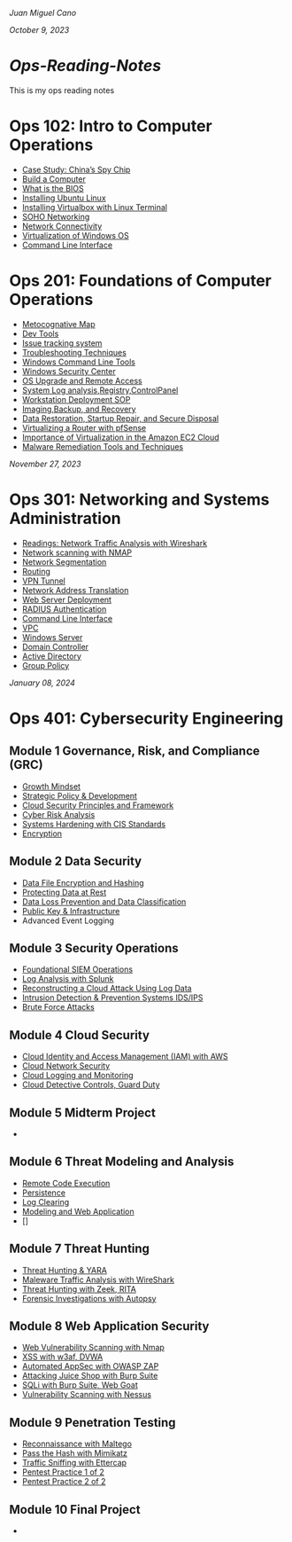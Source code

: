 *Juan Miguel Cano*

*October 9, 2023*

# *Ops-Reading-Notes*
This is my ops reading notes
# Ops 102: Intro to Computer Operations
- [Case Study: China’s Spy Chip](reading1.md)
- [Build a Computer](reading2.md)
- [What is the BIOS](reading3.md)
- [Installing Ubuntu Linux](reading4.md)
- [Installing Virtualbox with Linux Terminal](reading5.md)
- [SOHO Networking](reading6.md)
- [Network Connectivity](reading7.md)
- [Virtualization of Windows OS](reading8.md)
- [Command Line Interface](reading9.md)

# Ops 201: Foundations of Computer Operations
- [Metocognative Map](prompt-engineering.md)
- [Dev Tools](201reading2.md)
- [Issue tracking system](201reading3.md)
- [Troubleshooting Techniques](201reading4.md)
- [Windows Command Line Tools](201reading5.md)
- [Windows Security Center](201reading6.md)
- [OS Upgrade and Remote Access](201reading7.md)
- [System Log analysis,Registry,ControlPanel](201reading8.md)
- [Workstation Deployment SOP](201reading9.md)
- [Imaging,Backup, and Recovery](201reading10.md)
- [Data Restoration, Startup Repair, and Secure Disposal](201reading11.md)
- [Virtualizing a Router with pfSense](201reading12.md)
- [Importance of Virtualization in the Amazon EC2 Cloud](201reading13.md)
- [Malware Remediation Tools and Techniques](201reading14.md)

*November 27, 2023* 
# Ops 301: Networking and Systems Administration

- [Readings: Network Traffic Analysis with Wireshark](301reading1.md)
- [Network scanning with NMAP](301reading2.md)
- [Network Segmentation](301reading3.md)
- [Routing](301reading4.md)
- [VPN Tunnel](301reading5.md)
- [Network Address Translation](301reading6.md)
- [Web Server Deployment](301reading7.md)
- [RADIUS Authentication](301reading8.md)
- [Command Line Interface](301reading9.md)
- [VPC](301reading10.md)
- [Windows Server](301reading11.md)
- [Domain Controller](301reading12.md)
- [Active Directory](301reading13.md)
- [Group Policy](301reading14.md)

*January 08, 2024*
# Ops 401: Cybersecurity Engineering

## Module 1 Governance, Risk, and Compliance (GRC)
- [Growth Mindset ](401TheGrowthMindset.md)
- [Strategic Policy & Development](401reading1.md)
- [Cloud Security Principles and Framework](401reading2.md)
- [Cyber Risk Analysis](401reading3.md)
- [Systems Hardening with CIS Standards](401reading4.md)
- [Encryption]()

## Module 2 Data Security
- [Data File Encryption and Hashing](401reading6.md)
- [Protecting Data at Rest](401reading7.md)
- [Data Loss Prevention and Data Classification](401reading8.md)
- [Public Key & Infrastructure](401reading9.md)
- Advanced Event Logging

## Module 3 Security Operations
- [Foundational SIEM Operations](401reading11.md)
- [Log Analysis with Splunk]()
- [Reconstructing a Cloud Attack Using Log Data]()
- [Intrusion Detection & Prevention Systems IDS/IPS]()
- [Brute Force Attacks]()

## Module 4 Cloud Security
- [Cloud Identity and Access Management (IAM) with AWS]()
- [Cloud Network Security]()
- [Cloud Logging and Monitoring]()
- [Cloud Detective Controls, Guard Duty]()

## Module 5 Midterm Project
- [ ]()

## Module 6 Threat Modeling and Analysis
- [Remote Code Execution ]()
- [Persistence]()
- [Log Clearing]()
- [Modeling and Web Application]()
- []

## Module 7 Threat Hunting
- [Threat Hunting & YARA ]()
- [Maleware Traffic Analysis with WireShark]()
- [Threat Hunting with Zeek, RITA]()
- [Forensic Investigations with Autopsy]()

## Module 8 Web Application Security
- [Web Vulnerability Scanning with Nmap]()
- [XSS with w3af, DVWA]()
- [Automated AppSec with OWASP ZAP]()
- [Attacking Juice Shop with Burp Suite]()
- [SQLi with Burp Suite, Web Goat]()
- [Vulnerability Scanning with Nessus]()

## Module 9 Penetration Testing
- [Reconnaissance with Maltego]()
- [Pass the Hash with Mimikatz]()
- [Traffic Sniffing with Ettercap]()
- [Pentest Practice 1 of 2]()
- [Pentest Practice 2 of 2]()

## Module 10 Final Project
- [ ]()
